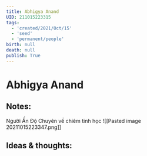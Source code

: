 ```yaml
---
title: Abhigya Anand
UID: 211015223315
tags:
  - 'created/2021/Oct/15'
  - 'seed'
  - 'permanent/people'
birth: null
death: null
publish: True
---
```

# Abhigya Anand

## Notes:
Người Ấn Độ
Chuyên về chiêm tinh học
![[Pasted image 20211015223347.png]]

## Ideas & thoughts:

